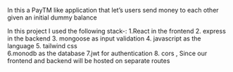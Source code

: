 In this a PayTM like application that let’s users send money to each other given an initial dummy balance
 


In this  project I  used the following stack-:
1.React in the frontend
2. express in the backend
3. mongoose as input validation 
4. javascript  as the language
5.  tailwind css  
6.monodb  as the database
7.jwt for authentication 
8. cors , Since our frontend and backend will be hosted on separate routes
